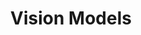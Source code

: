 ---
widget: portfolio
headless: true  # This file represents a page section.

# ... Put Your Section Options Here (title etc.) ...
title: Vision Models
subtitle: ''

content:
  # Choose which content to display in the widget
  filters:
    # Folders to display content from
    folders:
      - 
    # Uncomment below to only show content with specific tags:
#    tags:
#      - Machine Learning

  # Field to sort by, such as Date or Title
  sort_by: 'Date'
  sort_ascending: false

  # Filter toolbar (optional).
  # Add or remove as many filters (`filter_button` instances) as you like.
  # To show all items, set `tag` to "*".
  # To filter by a specific tag, set `tag` to an existing tag name.
  # To remove toolbar, delete/comment all instances of `filter_button` below.
  filter_button:
    - name: All
      tag: '*'
    - name: Deep Learning
      tag: Deep Learning
    - name: Other
      tag: Demo

  # Default filter toolbar button (e.g. 0 corresponds to the first `filter_button` instance above)
  filter_default: 0

design:
  # Choose how many columns the section has. Valid values: '1' or '2'.
  columns: '2'
  # Choose a listing view
  view: showcase
  # For Showcase view, flip alternate rows?
  flip_alt_rows: false
---